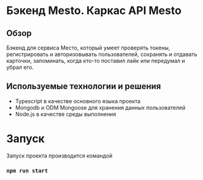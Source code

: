 # Бэкенд Mesto. Каркас API Mesto

## Обзор
Бэкенд для сервиса Место, который умеет проверять токены, регистрировать и авторизовывать пользователей, сохранять и отдавать карточки, запоминать, когда кто-то поставил лайк или передумал и убрал его.

## Используемые технологии и решения
- Typescript в качестве основного языка проекта
- Mongodb и ODM Mongoose для хранения данных пользователей
- Node.js в качестве среды выполнения

# Запуск

Запуск проекта производится командой
### `npm run start`
